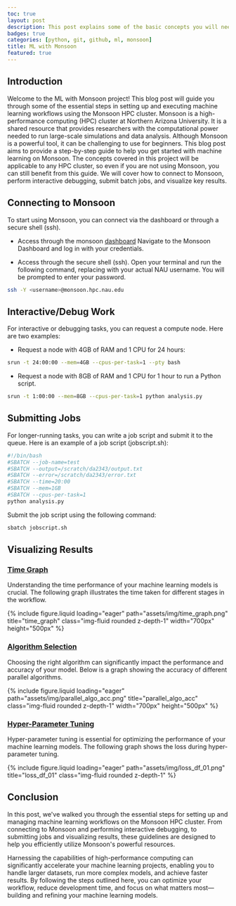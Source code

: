 ```yaml
---
toc: true
layout: post
description: This post explains some of the basic concepts you will need in your machine learning workflow using monsoon.
badges: true
categories: [python, git, github, ml, monsoon]
title: ML with Monsoon
featured: true
---
```



## Introduction
Welcome to the ML with Monsoon project! 
This blog post will guide you through some of the essential steps in setting up and executing machine learning workflows using the Monsoon HPC cluster. 
Monsoon is a high-performance computing (HPC) cluster at Northern Arizona University. 
It is a shared resource that provides researchers with the computational power needed to run large-scale simulations and data analysis.
Although Monsoon is a powerful tool, it can be challenging to use for beginners. 
This blog post aims to provide a step-by-step guide to help you get started with machine learning on Monsoon.
The concepts covered in this project will be applicable to any HPC cluster, so even if you are not using Monsoon, you can still benefit from this guide.
We will cover how to connect to Monsoon, perform interactive debugging, submit batch jobs, and visualize key results.

## Connecting to Monsoon
To start using Monsoon, you can connect via the dashboard or through a secure shell (ssh).

- Access through the monsoon [dashboard](https://ondemand.hpc.nau.edu/pun/sys/dashboard/)
Navigate to the Monsoon Dashboard and log in with your credentials.

- Access through the secure shell (ssh).
Open your terminal and run the following command, replacing <username> with your actual NAU username. 
You will be prompted to enter your password.
```bash
ssh -Y <username>@monsoon.hpc.nau.edu
```

## Interactive/Debug Work
For interactive or debugging tasks, you can request a compute node. 
Here are two examples:
- Request a node with 4GB of RAM and 1 CPU for 24 hours:
```bash
srun -t 24:00:00 --mem=4GB --cpus-per-task=1 --pty bash
```
- Request a node with 8GB of RAM and 1 CPU for 1 hour to run a Python script.
```bash
srun -t 1:00:00 --mem=8GB --cpus-per-task=1 python analysis.py
```

## Submitting Jobs
For longer-running tasks, you can write a job script and submit it to the queue. 
Here is an example of a job script (jobscript.sh):
```bash
#!/bin/bash
#SBATCH --job-name=test
#SBATCH --output=/scratch/da2343/output.txt 
#SBATCH --error=/scratch/da2343/error.txt 
#SBATCH --time=20:00
#SBATCH --mem=1GB
#SBATCH --cpus-per-task=1
python analysis.py
```

Submit the job script using the following command:
```bash
sbatch jobscript.sh
```

## Visualizing Results

### [Time Graph](https://github.com/EngineerDanny/ml_with_monsoon/tree/main/code/job_arrays_intermediate)
Understanding the time performance of your machine learning models is crucial. 
The following graph illustrates the time taken for different stages in the workflow.
<div class="row">
    <div class="col-sm mt-3 mt-md-0">
        {% include figure.liquid loading="eager" path="assets/img/time_graph.png" title="time_graph" class="img-fluid rounded z-depth-1" width="700px" height="500px" %}
    </div>
</div>


### [Algorithm Selection](https://github.com/EngineerDanny/ml_with_monsoon/tree/main/code/job_arrays_advanced)
Choosing the right algorithm can significantly impact the performance and accuracy of your model. 
Below is a graph showing the accuracy of different parallel algorithms.
<div class="row">
    <div class="col-sm mt-3 mt-md-0">
        {% include figure.liquid loading="eager" path="assets/img/parallel_algo_acc.png" title="parallel_algo_acc" class="img-fluid rounded z-depth-1" width="700px" height="500px" %}
    </div>
</div>

### [Hyper-Parameter Tuning](https://github.com/EngineerDanny/ml_with_monsoon/tree/main/code/optimization)
Hyper-parameter tuning is essential for optimizing the performance of your machine learning models. 
The following graph shows the loss during hyper-parameter tuning.

<div class="row">
    <div class="col-sm mt-3 mt-md-0">
        {% include figure.liquid loading="eager" path="assets/img/loss_df_01.png" title="loss_df_01" class="img-fluid rounded z-depth-1" %}
    </div>
</div>


## Conclusion
In this post, we've walked you through the essential steps for setting up and managing machine learning workflows on the Monsoon HPC cluster. 
From connecting to Monsoon and performing interactive debugging, to submitting jobs and visualizing results, these guidelines are designed to help you efficiently utilize Monsoon's powerful resources.

Harnessing the capabilities of high-performance computing can significantly accelerate your machine learning projects, enabling you to handle larger datasets, run more complex models, and achieve faster results. 
By following the steps outlined here, you can optimize your workflow, reduce development time, and focus on what matters most—building and refining your machine learning models.